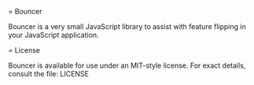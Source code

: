 = Bouncer

Bouncer is a very small JavaScript library to assist with feature
flipping in your JavaScript application.

= License

Bouncer is available for use under an MIT-style license. For exact
details, consult the file: LICENSE

